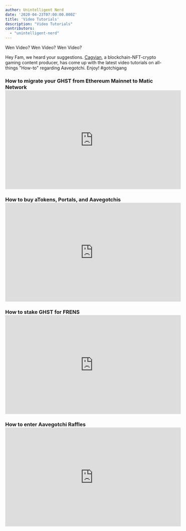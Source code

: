 ```yaml
---
author: Unintelligent Nerd
date: '2020-04-23T07:00:00.000Z'
title: 'Video Tutorials'
description: "Video Tutorials"
contributors:
  - "unintelligent-nerd"
---
```


Wen Video? Wen Video? Wen Video?

Hey Fam, we heard your suggestions. [Cagyjan](https://www.youtube.com/c/CAGYJAN/about), a blockchain-NFT-crypto gaming content producer, has come up with the latest video tutorials on all-things "How-to" regarding Aavegotchi. Enjoy! #gotchigang

### How to migrate your GHST from Ethereum Mainnet to Matic Network <iframe width="560" height="315" src="https://www.youtube.com/embed/7H22_refiQM" frameborder="0" allow="accelerometer; autoplay; clipboard-write; encrypted-media; gyroscope; picture-in-picture" allowfullscreen mark="crwd-mark"></iframe>

### How to buy aTokens, Portals, and Aavegotchis <iframe width="560" height="315" src="https://www.youtube.com/embed/Un9BTNzNS7c" frameborder="0" allow="accelerometer; autoplay; clipboard-write; encrypted-media; gyroscope; picture-in-picture" allowfullscreen mark="crwd-mark"></iframe>

### How to stake GHST for FRENS <iframe width="560" height="315" src="https://www.youtube.com/embed/ZIs06EqGE-U" frameborder="0" allow="accelerometer; autoplay; clipboard-write; encrypted-media; gyroscope; picture-in-picture" allowfullscreen mark="crwd-mark"></iframe>

### How to enter Aavegotchi Raffles <iframe width="560" height="315" src="https://www.youtube.com/embed/gRfdL_0_ArA" frameborder="0" allow="accelerometer; autoplay; clipboard-write; encrypted-media; gyroscope; picture-in-picture" allowfullscreen mark="crwd-mark"></iframe>